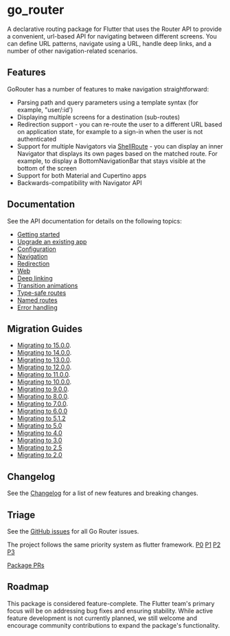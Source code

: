 # go_router
A declarative routing package for Flutter that uses the Router API to provide a
convenient, url-based API for navigating between different screens. You can
define URL patterns, navigate using a URL, handle deep links, and a number of
other navigation-related scenarios.

## Features
GoRouter has a number of features to make navigation straightforward:

- Parsing path and query parameters using a template syntax (for example, "user/:id')
- Displaying multiple screens for a destination (sub-routes)
- Redirection support - you can re-route the user to a different URL based on
  application state, for example to a sign-in when the user is not
  authenticated
- Support for multiple Navigators via
  [ShellRoute](https://pub.dev/documentation/go_router/latest/go_router/ShellRoute-class.html) -
  you can display an inner Navigator that displays its own pages based on the
  matched route. For example, to display a BottomNavigationBar that stays
  visible at the bottom of the
  screen
- Support for both Material and Cupertino apps
- Backwards-compatibility with Navigator API

## Documentation
See the API documentation for details on the following topics:

- [Getting started](https://pub.dev/documentation/go_router/latest/topics/Get%20started-topic.html)
- [Upgrade an existing app](https://pub.dev/documentation/go_router/latest/topics/Upgrading-topic.html)
- [Configuration](https://pub.dev/documentation/go_router/latest/topics/Configuration-topic.html)
- [Navigation](https://pub.dev/documentation/go_router/latest/topics/Navigation-topic.html)
- [Redirection](https://pub.dev/documentation/go_router/latest/topics/Redirection-topic.html)
- [Web](https://pub.dev/documentation/go_router/latest/topics/Web-topic.html)
- [Deep linking](https://pub.dev/documentation/go_router/latest/topics/Deep%20linking-topic.html)
- [Transition animations](https://pub.dev/documentation/go_router/latest/topics/Transition%20animations-topic.html)
- [Type-safe routes](https://pub.dev/documentation/go_router/latest/topics/Type-safe%20routes-topic.html)
- [Named routes](https://pub.dev/documentation/go_router/latest/topics/Named%20routes-topic.html)
- [Error handling](https://pub.dev/documentation/go_router/latest/topics/Error%20handling-topic.html)

## Migration Guides
- [Migrating to 15.0.0](https://flutter.dev/go/go-router-v15-breaking-changes).
- [Migrating to 14.0.0](https://flutter.dev/go/go-router-v14-breaking-changes).
- [Migrating to 13.0.0](https://flutter.dev/go/go-router-v13-breaking-changes).
- [Migrating to 12.0.0](https://flutter.dev/go/go-router-v12-breaking-changes).
- [Migrating to 11.0.0](https://flutter.dev/go/go-router-v11-breaking-changes).
- [Migrating to 10.0.0](https://flutter.dev/go/go-router-v10-breaking-changes).
- [Migrating to 9.0.0](https://flutter.dev/go/go-router-v9-breaking-changes).
- [Migrating to 8.0.0](https://flutter.dev/go/go-router-v8-breaking-changes).
- [Migrating to 7.0.0](https://flutter.dev/go/go-router-v7-breaking-changes).
- [Migrating to 6.0.0](https://flutter.dev/go/go-router-v6-breaking-changes)
- [Migrating to 5.1.2](https://flutter.dev/go/go-router-v5-1-2-breaking-changes)
- [Migrating to 5.0](https://flutter.dev/go/go-router-v5-breaking-changes)
- [Migrating to 4.0](https://flutter.dev/go/go-router-v4-breaking-changes)
- [Migrating to 3.0](https://flutter.dev/go/go-router-v3-breaking-changes)
- [Migrating to 2.5](https://flutter.dev/go/go-router-v2-5-breaking-changes)
- [Migrating to 2.0](https://flutter.dev/go/go-router-v2-breaking-changes)

## Changelog
See the
[Changelog](https://github.com/flutter/packages/blob/main/packages/go_router/CHANGELOG.md)
for a list of new features and breaking changes.

## Triage
See the [GitHub issues](https://github.com/flutter/flutter/issues?q=is%3Aissue+is%3Aopen+sort%3Aupdated-asc+label%3Ateam-go_router+)
for all Go Router issues.

The project follows the same priority system as flutter framework.
[P0](https://github.com/flutter/flutter/issues?q=is%3Aissue+is%3Aopen+sort%3Aupdated-asc+label%3Ateam-go_router+label%3AP0+)
[P1](https://github.com/flutter/flutter/issues?q=is%3Aissue+is%3Aopen+sort%3Aupdated-asc+label%3Ateam-go_router+label%3AP1+)
[P2](https://github.com/flutter/flutter/issues?q=is%3Aissue+is%3Aopen+sort%3Aupdated-asc+label%3Ateam-go_router+label%3AP2+)
[P3](https://github.com/flutter/flutter/issues?q=is%3Aissue+is%3Aopen+sort%3Aupdated-asc+label%3Ateam-go_router+label%3AP3+)

[Package PRs](https://github.com/flutter/packages/pulls?q=is%3Apr+is%3Aopen+label%3A%22p%3A+go_router%22%2C%22p%3A+go_router_builder%22)

## Roadmap

This package is considered feature-complete.  The Flutter team's primary focus will be on
addressing bug fixes and ensuring stability.  While active feature development is not currently
planned, we still welcome and encourage community contributions to expand the package's
functionality.

